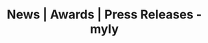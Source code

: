 ---
title: "News | Awards | Press Releases - myly"
keywords: "myly, news, awards, press releases, media"
draft: false
---